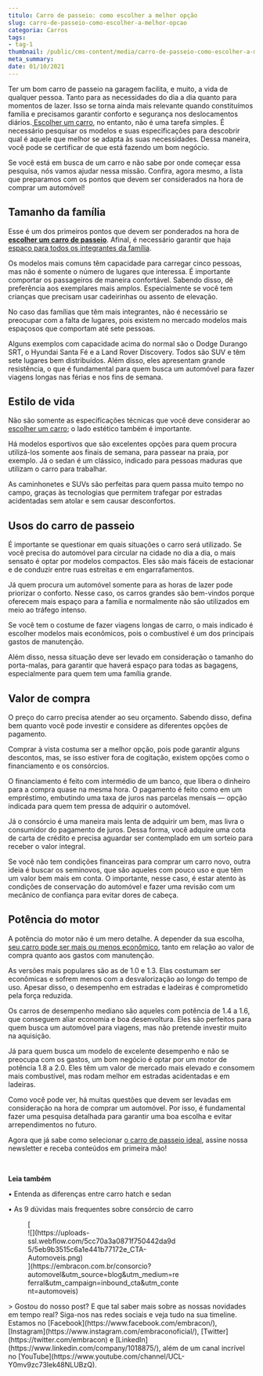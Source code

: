 ```yaml
---
titulo: Carro de passeio: como escolher a melhor opção
slug: carro-de-passeio-como-escolher-a-melhor-opcao
categoria: Carros
tags:
- tag-1
thumbnail: /public/cms-content/media/carro-de-passeio-como-escolher-a-melhor-opcao.jpg
meta_summary: 
date: 01/10/2021
---
```

Ter um bom carro de passeio na garagem facilita, e muito, a vida de qualquer pessoa. Tanto para as necessidades do dia a dia quanto para momentos de lazer. Isso se torna ainda mais relevante quando constituímos família e precisamos garantir conforto e segurança nos deslocamentos diários.[ Escolher um carro](https://www.embracon.com.br/blog/7-coisas-para-levar-em-consideracao-ao-escolher-um-carro), no entanto, não é uma tarefa simples. É necessário pesquisar os modelos e suas especificações para descobrir qual é aquele que melhor se adapta às suas necessidades. Dessa maneira, você pode se certificar de que está fazendo um bom negócio.

Se você está em busca de um carro e não sabe por onde começar essa pesquisa, nós vamos ajudar nessa missão. Confira, agora mesmo, a lista que preparamos com os pontos que devem ser considerados na hora de comprar um automóvel!

Tamanho da família
------------------

Esse é um dos primeiros pontos que devem ser ponderados na hora de [**escolher um carro de passeio**](https://www.embracon.com.br/blog/carro-ideal-para-familia). Afinal, é necessário garantir que haja [espaço para todos os integrantes da família](https://www.embracon.com.br/blog/carro-ideal-para-familia).

Os modelos mais comuns têm capacidade para carregar cinco pessoas, mas não é somente o número de lugares que interessa. É importante comportar os passageiros de maneira confortável. Sabendo disso, dê preferência aos exemplares mais amplos. Especialmente se você tem crianças que precisam usar cadeirinhas ou assento de elevação.

No caso das famílias que têm mais integrantes, não é necessário se preocupar com a falta de lugares, pois existem no mercado modelos mais espaçosos que comportam até sete pessoas.

Alguns exemplos com capacidade acima do normal são o Dodge Durango SRT, o Hyundai Santa Fé e a Land Rover Discovery. Todos são SUV e têm sete lugares bem distribuídos. Além disso, eles apresentam grande resistência, o que é fundamental para quem busca um automóvel para fazer viagens longas nas férias e nos fins de semana.

Estilo de vida
--------------

Não são somente as especificações técnicas que você deve considerar ao [escolher um carro](https://www.embracon.com.br/blog/7-coisas-para-levar-em-consideracao-ao-escolher-um-carro); o lado estético também é importante.

Há modelos esportivos que são excelentes opções para quem procura utilizá-los somente aos finais de semana, para passear na praia, por exemplo. Já o sedan é um clássico, indicado para pessoas maduras que utilizam o carro para trabalhar.

As caminhonetes e SUVs são perfeitas para quem passa muito tempo no campo, graças às tecnologias que permitem trafegar por estradas acidentadas sem atolar e sem causar desconfortos.

Usos do carro de passeio
------------------------

É importante se questionar em quais situações o carro será utilizado. Se você precisa do automóvel para circular na cidade no dia a dia, o mais sensato é optar por modelos compactos. Eles são mais fáceis de estacionar e de conduzir entre ruas estreitas e em engarrafamentos.

Já quem procura um automóvel somente para as horas de lazer pode priorizar o conforto. Nesse caso, os carros grandes são bem-vindos porque oferecem mais espaço para a família e normalmente não são utilizados em meio ao tráfego intenso.

Se você tem o costume de fazer viagens longas de carro, o mais indicado é escolher modelos mais econômicos, pois o combustível é um dos principais gastos de manutenção.

Além disso, nessa situação deve ser levado em consideração o tamanho do porta-malas, para garantir que haverá espaço para todas as bagagens, especialmente para quem tem uma família grande.

Valor de compra
---------------

O preço do carro precisa atender ao seu orçamento. Sabendo disso, defina bem quanto você pode investir e considere as diferentes opções de pagamento.

Comprar à vista costuma ser a melhor opção, pois pode garantir alguns descontos, mas, se isso estiver fora de cogitação, existem opções como o financiamento e os consórcios.

O financiamento é feito com intermédio de um banco, que libera o dinheiro para a compra quase na mesma hora. O pagamento é feito como em um empréstimo, embutindo uma taxa de juros nas parcelas mensais — opção indicada para quem tem pressa de adquirir o automóvel.

Já o consórcio é uma maneira mais lenta de adquirir um bem, mas livra o consumidor do pagamento de juros. Dessa forma, você adquire uma cota de carta de crédito e precisa aguardar ser contemplado em um sorteio para receber o valor integral.

Se você não tem condições financeiras para comprar um carro novo, outra ideia é buscar os seminovos, que são aqueles com pouco uso e que têm um valor bem mais em conta. O importante, nesse caso, é estar atento às condições de conservação do automóvel e fazer uma revisão com um mecânico de confiança para evitar dores de cabeça.

Potência do motor
-----------------

A potência do motor não é um mero detalhe. A depender da sua escolha, [seu carro pode ser mais ou menos econômico](https://www.embracon.com.br/blog/afinal-quais-sao-os-carros-mais-economicos-do-mercado), tanto em relação ao valor de compra quanto aos gastos com manutenção.

As versões mais populares são as de 1.0 e 1.3. Elas costumam ser econômicas e sofrem menos com a desvalorização ao longo do tempo de uso. Apesar disso, o desempenho em estradas e ladeiras é comprometido pela força reduzida.

Os carros de desempenho mediano são aqueles com potência de 1.4 a 1.6, que conseguem aliar economia e boa desenvoltura. Eles são perfeitos para quem busca um automóvel para viagens, mas não pretende investir muito na aquisição.

Já para quem busca um modelo de excelente desempenho e não se preocupa com os gastos, um bom negócio é optar por um motor de potência 1.8 a 2.0. Eles têm um valor de mercado mais elevado e consomem mais combustível, mas rodam melhor em estradas acidentadas e em ladeiras.

Como você pode ver, há muitas questões que devem ser levadas em consideração na hora de comprar um automóvel. Por isso, é fundamental fazer uma pesquisa detalhada para garantir uma boa escolha e evitar arrependimentos no futuro.

Agora que já sabe como selecionar [o carro de passeio ideal](https://www.embracon.com.br/blog/saiba-o-que-considerar-para-escolher-o-carro-ideal), assine nossa newsletter e receba conteúdos em primeira mão!

‍

‍**Leia também**

**‍**• Entenda as diferenças entre carro hatch e sedan

• As 9 dúvidas mais frequentes sobre consórcio de carro

<figure class="w-richtext-figure-type-image w-richtext-align-center" style="max-width:310px">[<div>![](https://uploads-ssl.webflow.com/5cc70a3a0871f750442da9d5/5eb9b3515c6a1e441b77172e_CTA-Automoveis.png)</div>](https://embracon.com.br/consorcio?automovel&utm_source=blog&utm_medium=referral&utm_campaign=inbound_cta&utm_content=automoveis)</figure>> Gostou do nosso post? E que tal saber mais sobre as nossas novidades em tempo real? Siga-nos nas redes sociais e veja tudo na sua timeline. Estamos no [Facebook](https://www.facebook.com/embracon/), [Instagram](https://www.instagram.com/embraconoficial/), [Twitter](https://twitter.com/embracon) e [LinkedIn](https://www.linkedin.com/company/1018875/), além de um canal incrível no [YouTube](https://www.youtube.com/channel/UCL-Y0mv9zc73Iek48NLUBzQ).

‍
